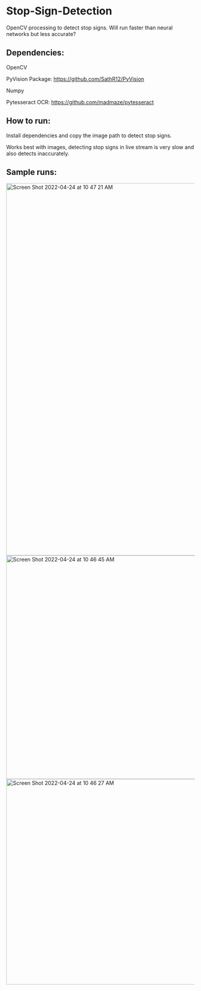 # Stop-Sign-Detection

OpenCV processing to detect stop signs. Will run faster than neural networks but less accurate?


## Dependencies:

OpenCV

PyVision Package: https://github.com/SathR12/PyVision

Numpy

Pytesseract OCR: https://github.com/madmaze/pytesseract 

## How to run: 

Install dependencies and copy the image path to detect stop signs. 

Works best with images, detecting stop signs in live stream is very slow and also detects inaccurately.


## Sample runs:

<img width="994" alt="Screen Shot 2022-04-24 at 10 47 21 AM" src="https://user-images.githubusercontent.com/74515743/164983072-bf5b9168-be4b-4b5a-9d2f-fd9d23c09306.png">


<img width="597" alt="Screen Shot 2022-04-24 at 10 46 45 AM" src="https://user-images.githubusercontent.com/74515743/164983078-180d4956-66f7-4572-9855-1dad05f4bcc0.png">


<img width="549" alt="Screen Shot 2022-04-24 at 10 46 27 AM" src="https://user-images.githubusercontent.com/74515743/164983090-d37170a9-efa5-46c8-87c4-44221237646f.png">
